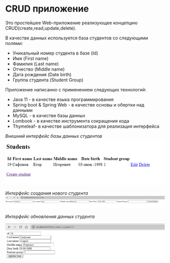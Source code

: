 <h1>CRUD приложение</h1>
Это простейшее Web-приложение реализующее концепцию CRUD(create,read,update,delete). 

В качестве данных используется база студентов со следующими полями:

* Уникальный номер студента в базе (Id)
* Имя                              (First name)
* Фамилия                          (Last name)
* Отчество                         (Middle name)
* Дата рождения                    (Date birth)
* Группа студента                  (Student Group)

Приложение написанно с применением следующих технологий:

* Java 11  -                 в качестве языка программирования
* Spring boot & Spring Web - в качестве основы и обертки над данными
* MySQL    -                 в качестве базы данных
* Lombook  -                 в качестве инструмента сокращения кода
* Thymeleaf-                 в качестве шаблонизатора для реализация интерфейса


*Внешний интерфейс базы данных студентов*
![alt text](Students.png "Внешний интерфейс базы данных студентов")


*Интерфейс создания нового студента*
![alt text](student_create.png "Интерфейс создания нового студента")


*Интерфейс обновления данных студента*

![alt text](student_update.png "Интерфейс обновления данных студента")

